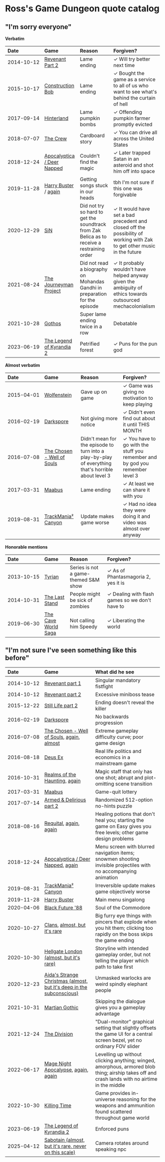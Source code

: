 <style>
tr td:first-of-type
{
    white-space: nowrap;
}
</style>

Ross's Game Dungeon quote catalog
=================================

## "I'm sorry everyone"

**Verbatim**

Date | Game | Reason | Forgiven?
:- | :- | :- | :-
2014-10-12 | [Revenant Part 2](https://youtu.be/encE-bp5_QM?t=14m12s) | Lame ending | ✓ Will try better next time
2015-10-17 | [Construction Bob](https://youtu.be/iLUkA0QVK98?t=11m48s) | Lame ending | ✓ Bought the game as a service to all of us who want to see what's behind the curtain of hell
2017-09-14 | [Hinterland](https://youtu.be/vkm7SZgwSww?t=1334) | Lame pumpkin bombs | ✓ Offending pumpkin farmer promptly evicted
2018-07-07 | [The Crew](https://youtu.be/8KZwcHOSRgQ?t=9m7s) | Cardboard story | ✓ You can drive all across the United States
2018-12-24 | [Apocalyptica / Deer Napped](https://youtu.be/799BX2jNIlU?t=186) | Couldn't find the magic | ✓ Later trapped Satan in an asteroid and shot him off into space
2019-11-28 | [Harry Buster](https://youtu.be/hV2kyrnju0M?t=3m21s) / [again](https://youtu.be/hV2kyrnju0M?t=15m19s) | Getting songs stuck in our heads | tbh I'm not sure if this one was forgivable
2020-12-29 | [SiN](https://youtu.be/evvqlj2Kk6Q?t=56m55s) | Did not try so hard to get the soundtrack from Zak Belica as to receive a restraining order | ✓ It would have set a bad precedent and closed off the possibility of working with Zak to get other music in the future
2021-08-24 | [The Journeyman Project](https://youtu.be/Cry7kbpPlDA?t=56m35s) | Did not read a biography on Mohandas Gandhi in preparation for the episode | ✓ It probably wouldn't have helped anyway given the ambiguity of ethics towards outsourced mechacolonialism
2021-10-28 | [Gothos](https://youtu.be/3_lWIFlMbMU?t=33m47s) | Super lame ending twice in a row | Debatable
2023-06-19 | [The Legend of Kyrandia 2](https://youtu.be/fh8-BxnHY3Y?t=28m46s) | Petrified forest | ✓ Puns for the pun god

**Almost verbatim**

Date | Game | Reason | Forgiven?
:- | :- | :- | :-
2015-04-01 | [Wolfenstein](https://youtu.be/P4LaR1C6Xds?t=29m57s) | Gave up on game | ✓ Game was giving no motivation to keep playing
2016-02-19 | [Darkspore](https://youtu.be/T2pdvh4uiaM?t=14m53s) | Not giving more notice | ✓ Didn't even find out about it until THIS MONTH
2016-07-08 | [The Chosen - Well of Souls](https://youtu.be/f-5AGFf_IOg?t=27m23s) | Didn't mean for the episode to turn into a play-by-play of everything that's horrible about level 3 | ✓ You have to go with the stuff you remember and by god you remember level 3
2017-03-31 | [Maabus](https://youtu.be/QDx7KajLZhU?t=20m56s) | Lame ending | ✓ At least we can share it with you
2019-08-31 | [TrackMania² Canyon](https://youtu.be/ulp99wSUNgk?t=46m41s) | Update makes game worse | ✓ Had no idea they were doing it and video was almost over anyway

**Honorable mentions**

Date | Game | Reason | Forgiven?
:- | :- | :- | :-
2013-10-15 | [Tyrian](https://youtu.be/w025kQRMZwA?t=19) | Series is not a game-themed S&M show | ✓ As of Phantasmagoria 2, yes it is
2014-10-31 | [The Last Stand](https://youtu.be/FlTkGmj_e3g?t=8m13s) | People might be sick of zombies | ✓ Dealing with flash games so we don't have to
2019-06-30 | [The Cave World Saga](https://youtu.be/CLk64lmMtF0?t=6m28s) | Not calling him Speedy | ✓ Liberating the world

## "I'm not sure I've seen something like this before"

Date | Game | What did he see
:- | :- | :-
2014-10-12 | [Revenant part 1](https://youtu.be/sxESGanJxhM?t=21m01s) | Singular mandatory fistfight
2014-10-12 | [Revenant part 2](https://youtu.be/encE-bp5_QM?t=6m45s) | Excessive miniboss tease
2015-12-22 | [Still Life part 2](https://youtu.be/zHLscLwx0rM?t=13m43s) | Ending doesn't reveal the killer
2016-02-19 | [Darkspore](https://youtu.be/T2pdvh4uiaM?t=2m32s) | No backwards progression
2016-07-08 | [The Chosen - Well of Souls](https://youtu.be/f-5AGFf_IOg?t=30m25s), [again](https://youtu.be/f-5AGFf_IOg?t=34m46s), [almost](https://youtu.be/f-5AGFf_IOg?t=19m41s) | Extreme gameplay difficulty curve; poor game design
2016-08-18 | [Deus Ex](https://youtu.be/rxOKEsBx4NU?t=28m04s) | Real life politics and economics in a mainstream game
2016-10-31 | [Realms of the Haunting](https://youtu.be/y_oS9XBxlwM?t=14m07s), [again](https://youtu.be/y_oS9XBxlwM?t=45m42s) | Magic staff that only has one shot; abrupt and plot-omitting scene transition
2017-03-31 | [Maabus](https://youtu.be/QDx7KajLZhU?t=6m35s) | Game-quit lottery
2017-07-14 | [Armed & Delirious part 2](https://youtu.be/loBiZjo186Q?t=21m02s) | Randomized 512-option no-hints puzzle
2018-08-16 | [Requital](https://youtu.be/9XOBtNSxKIw?t=12m41s), [again](https://youtu.be/9XOBtNSxKIw?t=14m40s), [again](https://youtu.be/9XOBtNSxKIw?t=42m18s) | Healing potions that don't heal you; starting the game on Easy gives you free levels; other game design problems
2018-12-24 | [Apocalyptica / Deer Napped](https://youtu.be/799BX2jNIlU?t=0m16s), [again](https://youtu.be/799BX2jNIlU?t=2m20s) | Menu screen with blurred navigation items; snowmen shooting invisible projectiles with no accompanying animation
2019-08-31 | [TrackMania² Canyon](https://youtu.be/ulp99wSUNgk?t=32m26s) | Irreversible update makes game objectively worse
2019-11-28 | [Harry Buster](https://youtu.be/hV2kyrnju0M?t=2m29s) | Main menu singalong
2020-04-06 | [Black Future '88](https://youtu.be/hcHDjbOx3EM?t=17m23s) | Soul of the Commodore
2020-10-27 | [Clans](https://youtu.be/QHYH0jFMWSY?t=31m09s), [almost, but it's rare](https://youtu.be/QHYH0jFMWSY?t=39m15s) | Big furry eye things with pincers that explode when you hit them; clicking too rapidly on the boss skips the game ending
2020-10-30 | [Hellgate London \(almost, but it's rare\)](https://youtu.be/ynQGAifYRF0?t=13m00s) | Storyline with intended gameplay order, but not telling the player which path to take first
2020-12-23 | [Aida's Strange Christmas \(almost, but it's deep in the subconscious\)](https://youtu.be/mpL5KDiqgP0?t=15m12s) | Unmasked warlocks are weird spindly elephant people
2021-10-31 | [Martian Gothic](https://youtu.be/jp8fGJtM47k?t=58m54s) | Skipping the dialogue gives you a gameplay advantage
2021-12-24 | [The Division](https://youtu.be/byoCgCrd_dI?t=27m30s) | "Dual-monitor" graphical setting that slightly offsets the game UI for a central screen bezel, yet no ordinary FOV slider
2022-06-17 | [Mage Night Apocalypse](https://youtu.be/3EXAvj1A3pc?t=5m09s), [again](https://youtu.be/3EXAvj1A3pc?t=15m40s), [again](https://youtu.be/3EXAvj1A3pc?t=1h11m45s) | Levelling up without clicking anything; winged, amorphous, armored blob thing; airship takes off and crash lands with no airtime in the middle
2022-10-30 | [Killing Time](https://youtu.be/aV60gwgq1yc?t=6m30s) | Game provides in-universe reasoning for the weapons and ammunition found scattered throughout game world
2023-06-19 | [The Legend of Kyrandia 2](https://youtu.be/fh8-BxnHY3Y?t=11m13s) | Enforced puns
2025-04-12 | [Sabotain (almost, but it's rare, never on this scale)](https://www.youtube.com/watch?v=BexociR5dzs&t=14m40s) | Camera rotates around speaking npc
